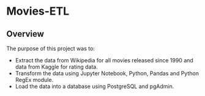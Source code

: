 # Movies-ETL

## Overview
The purpose of this project was to:
-    Extract the data from Wikipedia for all movies released since 1990 and data from Kaggle for rating data.
-    Transform the data using Jupyter Notebook, Python, Pandas and Python RegEx module.
-    Load the data into a database using PostgreSQL and pgAdmin.
